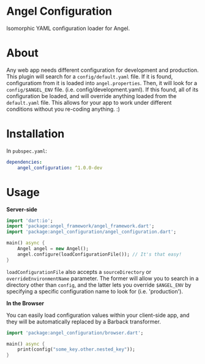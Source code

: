 # Angel Configuration
Isomorphic YAML configuration loader for Angel.

# About
Any web app needs different configuration for development and production. This plugin will search
for a `config/default.yaml` file. If it is found, configuratiom from it is loaded into `angel.properties`.
Then, it will look for a `config/$ANGEL_ENV` file. (i.e. config/development.yaml). If this found, all of its
configuration be loaded, and will override anything loaded from the `default.yaml` file. This allows for your
app to work under different conditions without you re-coding anything. :)

# Installation
In `pubspec.yaml`:

```yaml
dependencies:
    angel_configuration: ^1.0.0-dev
```

# Usage

**Server-side**

```dart
import 'dart:io';
import 'package:angel_framework/angel_framework.dart';
import 'package:angel_configuration/angel_configuration.dart';

main() async {
    Angel angel = new Angel();
    angel.configure(loadConfigurationFile()); // It's that easy!
}
```

`loadConfigurationFile` also accepts a `sourceDirectory` or `overrideEnvironmentName` parameter.
The former will allow you to search in a directory other than `config`, and the latter lets you
override `$ANGEL_ENV` by specifying a specific configuration name to look for (i.e. 'production').

**In the Browser**

You can easily load configuration values within your client-side app,
and they will be automatically replaced by a Barback transformer.

```dart
import 'package:angel_configuration/browser.dart';

main() async {
    print(config("some_key.other.nested_key"));
}
```
